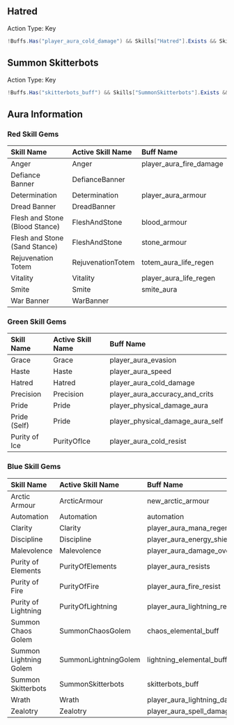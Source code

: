 ## Hatred

Action Type: Key

```csharp
!Buffs.Has("player_aura_cold_damage") && Skills["Hatred"].Exists && Skills["Hatred"].CanBeUsed
```

## Summon Skitterbots

Action Type: Key

```csharp
!Buffs.Has("skitterbots_buff") && Skills["SummonSkitterbots"].Exists && SinceLastActivation(1.0)
```

## Aura Information

### Red Skill Gems

|Skill Name|Active Skill Name|Buff Name|
|:--|:--|:--|
|Anger|Anger|player_aura_fire_damage|
|Defiance Banner|DefianceBanner||
|Determination|Determination|player_aura_armour|
|Dread Banner|DreadBanner||
|Flesh and Stone (Blood Stance)|FleshAndStone|blood_armour|
|Flesh and Stone (Sand Stance)|FleshAndStone|stone_armour|
|Rejuvenation Totem|RejuvenationTotem|totem_aura_life_regen|
|Vitality|Vitality|player_aura_life_regen|
|Smite|Smite|smite_aura|
|War Banner|WarBanner||

### Green Skill Gems

|Skill Name|Active Skill Name|Buff Name|
|:--|:--|:--|
|Grace|Grace|player_aura_evasion|
|Haste|Haste|player_aura_speed|
|Hatred|Hatred|player_aura_cold_damage|
|Precision|Precision|player_aura_accuracy_and_crits|
|Pride|Pride|player_physical_damage_aura|
|Pride (Self)|Pride|player_physical_damage_aura_self|
|Purity of Ice|PurityOfIce|player_aura_cold_resist|

### Blue Skill Gems

|Skill Name|Active Skill Name|Buff Name|
|:--|:--|:--|
|Arctic Armour|ArcticArmour|new_arctic_armour|
|Automation|Automation|automation|
|Clarity|Clarity|player_aura_mana_regen|
|Discipline|Discipline|player_aura_energy_shield|
|Malevolence|Malevolence|player_aura_damage_over_time|
|Purity of Elements|PurityOfElements|player_aura_resists|
|Purity of Fire|PurityOfFire|player_aura_fire_resist|
|Purity of Lightning|PurityOfLightning|player_aura_lightning_resist|
|Summon Chaos Golem|SummonChaosGolem|chaos_elemental_buff|
|Summon Lightning Golem|SummonLightningGolem|lightning_elemental_buff|
|Summon Skitterbots|SummonSkitterbots|skitterbots_buff|
|Wrath|Wrath|player_aura_lightning_damage|
|Zealotry|Zealotry|player_aura_spell_damage|
